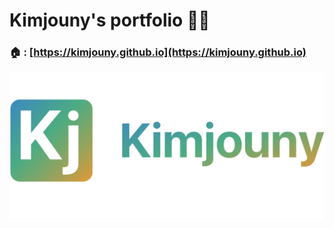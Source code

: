 # Kimjouny's portfolio 🙋‍♂️
### 🏠 : [https://kimjouny.github.io](https://kimjouny.github.io)
[![kimjouny_text](/assets/images/kimjouny_text.png)](https://kimjouny.github.io)
